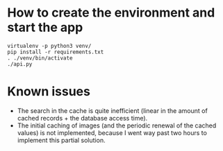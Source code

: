 # How to create the environment and start the app

```
virtualenv -p python3 venv/
pip install -r requirements.txt
. ./venv/bin/activate
./api.py
```
# Known issues

- The search in the cache is quite inefficient (linear in the amount of cached records + the database access time).
- The initial caching of images (and the periodic renewal of the cached values) is not implemented, because I went way past two hours to implement this partial solution.
